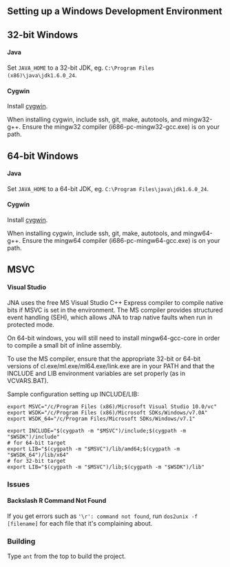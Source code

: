 ## Setting up a Windows Development Environment

32-bit Windows
--------------

#### Java

Set `JAVA_HOME` to a 32-bit JDK, eg. `C:\Program Files (x86)\java\jdk1.6.0_24`. 

#### Cygwin

Install [cygwin](http://www.cygwin.com/).

When installing cygwin, include ssh, git, make, autotools, and mingw32-g++.
Ensure the mingw32 compiler (i686-pc-mingw32-gcc.exe) is on your path.

64-bit Windows
--------------

#### Java

Set `JAVA_HOME` to a 64-bit JDK, eg. `C:\Program Files\java\jdk1.6.0_24`. 

#### Cygwin

Install [cygwin](http://www.cygwin.com/).

When installing cygwin, include ssh, git, make, autotools, and
mingw64-g++.  Ensure the mingw64 compiler (i686-pc-mingw64-gcc.exe) is on
your path.

MSVC
----

#### Visual Studio

JNA uses the free MS Visual Studio C++ Express compiler to compile
native bits if MSVC is set in the environment. The MS compiler provides
structured event handling (SEH), which allows JNA to trap native faults when
run in protected mode. 

On 64-bit windows, you will still need to install mingw64-gcc-core in order to
compile a small bit of inline assembly.

To use the MS compiler, ensure that the appropriate 32-bit or 64-bit versions
of cl.exe/ml.exe/ml64.exe/link.exe are in your PATH and that the INCLUDE and
LIB environment variables are set properly (as in VCVARS.BAT). 

Sample configuration setting up INCLUDE/LIB:

``` shell
export MSVC="/c/Program Files (x86)/Microsoft Visual Studio 10.0/vc"
export WSDK="/c/Program Files (x86)/Microsoft SDKs/Windows/v7.0A"
export WSDK_64="/c/Program Files/Microsoft SDKs/Windows/v7.1"

export INCLUDE="$(cygpath -m "$MSVC")/include;$(cygpath -m "$WSDK")/include"
# for 64-bit target
export LIB="$(cygpath -m "$MSVC")/lib/amd64;$(cygpath -m "$WSDK_64")/lib/x64"
# for 32-bit target
export LIB="$(cygpath -m "$MSVC")/lib;$(cygpath -m "$WSDK")/lib"
```

### Issues

#### Backslash R Command Not Found

If you get errors such as `'\r': command not found`, run `dos2unix -f [filename]`
for each file that it's complaining about.

### Building

Type `ant` from the top to build the project.
